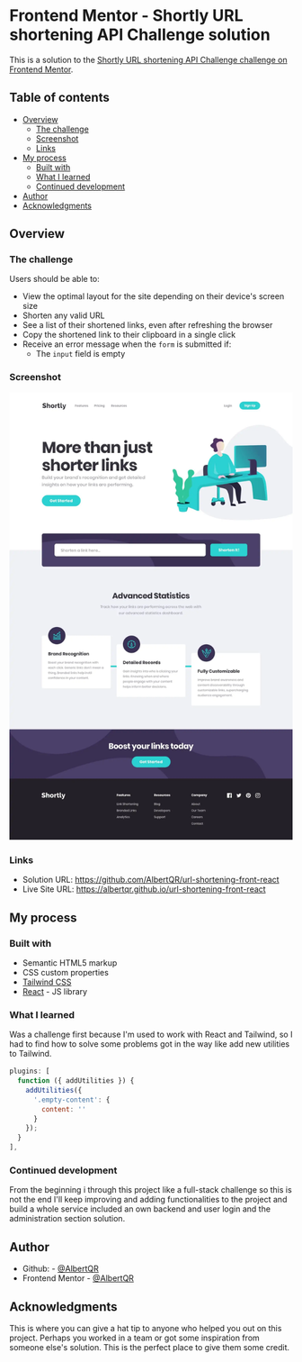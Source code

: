 # Frontend Mentor - Shortly URL shortening API Challenge solution

This is a solution to the [Shortly URL shortening API Challenge challenge on Frontend Mentor](https://www.frontendmentor.io/challenges/url-shortening-api-landing-page-2ce3ob-G). 

## Table of contents

- [Overview](#overview)
  - [The challenge](#the-challenge)
  - [Screenshot](#screenshot)
  - [Links](#links)
- [My process](#my-process)
  - [Built with](#built-with)
  - [What I learned](#what-i-learned)
  - [Continued development](#continued-development)
- [Author](#author)
- [Acknowledgments](#acknowledgments)

## Overview

### The challenge

Users should be able to:

- View the optimal layout for the site depending on their device's screen size
- Shorten any valid URL
- See a list of their shortened links, even after refreshing the browser
- Copy the shortened link to their clipboard in a single click
- Receive an error message when the `form` is submitted if:
  - The `input` field is empty

### Screenshot

![](./public/desktop-design.webp)

### Links

- Solution URL: https://github.com/AlbertQR/url-shortening-front-react
- Live Site URL: https://albertqr.github.io/url-shortening-front-react

## My process

### Built with

- Semantic HTML5 markup
- CSS custom properties
- [Tailwind CSS](https://tailwindcss.com/) 
- [React](https://reactjs.org/) - JS library

### What I learned

Was a challenge first because I'm used to work with React and Tailwind, 
so I had to find how to solve some problems got in the way like add new 
utilities to Tailwind.  

```js
plugins: [
  function ({ addUtilities }) {
    addUtilities({
      '.empty-content': {
        content: ''
      }
    });
  }
],
```

### Continued development

From the beginning i through this project like a full-stack challenge 
so this is not the end I'll keep improving and  adding functionalities 
to the project and build a whole service included an own backend and 
user login  and the administration section solution.

## Author

- Github: - [@AlbertQR](https://github.com/AlbertQR/)
- Frontend Mentor - [@AlbertQR](https://www.frontendmentor.io/profile/AlbertQR)

## Acknowledgments

This is where you can give a hat tip to anyone who helped you out on 
this project. Perhaps you worked in a team or got some inspiration from 
someone else's solution. This is the perfect place to give them some credit.
